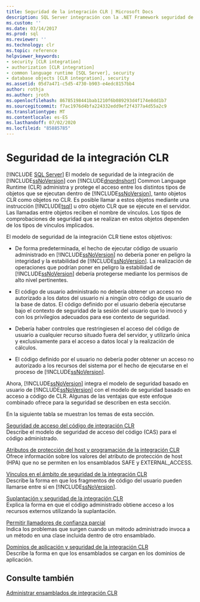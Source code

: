```yaml
---
title: Seguridad de la integración CLR | Microsoft Docs
description: SQL Server integración con la .NET Framework seguridad de CLR administra el acceso entre los objetos. Las comprobaciones de seguridad realizadas en objetos dependen de las llamadas implicadas.
ms.custom: ''
ms.date: 03/14/2017
ms.prod: sql
ms.reviewer: ''
ms.technology: clr
ms.topic: reference
helpviewer_keywords:
- security [CLR integration]
- authorization [CLR integration]
- common language runtime [SQL Server], security
- database objects [CLR integration], security
ms.assetid: 05d7a471-c5d5-4730-b903-e4edc8157bb4
author: rothja
ms.author: jroth
ms.openlocfilehash: 86785198441bab1210f6b089293d4f174e8dd1b7
ms.sourcegitcommit: f7ac1976d4bfa224332edd9ef2f4377a4d55a2c9
ms.translationtype: MT
ms.contentlocale: es-ES
ms.lasthandoff: 07/02/2020
ms.locfileid: "85885785"
---
```

# <a name="clr-integration-security"></a>Seguridad de la integración CLR

[!INCLUDE [SQL Server](../../../includes/applies-to-version/sqlserver.md)]
  El modelo de seguridad de la integración de [!INCLUDE[ssNoVersion](../../../includes/ssnoversion-md.md)] con [!INCLUDE[dnprdnshort](../../../includes/dnprdnshort-md.md)] Common Language Runtime (CLR) administra y protege el acceso entre los distintos tipos de objetos que se ejecutan dentro de [!INCLUDE[ssNoVersion](../../../includes/ssnoversion-md.md)], tanto objetos CLR como objetos no CLR. Es posible llamar a estos objetos mediante una instrucción [!INCLUDE[tsql](../../../includes/tsql-md.md)] u otro objeto CLR que se ejecute en el servidor. Las llamadas entre objetos reciben el nombre de vínculos. Los tipos de comprobaciones de seguridad que se realizan en estos objetos dependen de los tipos de vínculos implicados.  
  
 El modelo de seguridad de la integración CLR tiene estos objetivos:  
  
-   De forma predeterminada, el hecho de ejecutar código de usuario administrado en [!INCLUDE[ssNoVersion](../../../includes/ssnoversion-md.md)] no debería poner en peligro la integridad y la estabilidad de [!INCLUDE[ssNoVersion](../../../includes/ssnoversion-md.md)]. La realización de operaciones que podrían poner en peligro la estabilidad de [!INCLUDE[ssNoVersion](../../../includes/ssnoversion-md.md)] debería protegerse mediante los permisos de alto nivel pertinentes.  
  
-   El código de usuario administrado no debería obtener un acceso no autorizado a los datos del usuario ni a ningún otro código de usuario de la base de datos. El código definido por el usuario debería ejecutarse bajo el contexto de seguridad de la sesión del usuario que lo invocó y con los privilegios adecuados para ese contexto de seguridad.  
  
-   Debería haber controles que restringiesen el acceso del código de usuario a cualquier recurso situado fuera del servidor, y utilizarlo única y exclusivamente para el acceso a datos local y la realización de cálculos.  
  
-   El código definido por el usuario no debería poder obtener un acceso no autorizado a los recursos del sistema por el hecho de ejecutarse en el proceso de [!INCLUDE[ssNoVersion](../../../includes/ssnoversion-md.md)].  
  
 Ahora, [!INCLUDE[ssNoVersion](../../../includes/ssnoversion-md.md)] integra el modelo de seguridad basado en usuario de [!INCLUDE[ssNoVersion](../../../includes/ssnoversion-md.md)] con el modelo de seguridad basado en acceso a código de CLR. Algunas de las ventajas que este enfoque combinado ofrece para la seguridad se describen en esta sección.  
  
 En la siguiente tabla se muestran los temas de esta sección.  
  
 [Seguridad de acceso del código de integración CLR](../../../relational-databases/clr-integration/security/clr-integration-code-access-security.md)  
 Describe el modelo de seguridad de acceso del código (CAS) para el código administrado.  
  
 [Atributos de protección del host y programación de la integración CLR](../../../relational-databases/clr-integration-security-host-protection-attributes/host-protection-attributes-and-clr-integration-programming.md)  
 Ofrece información sobre los valores del atributo de protección de host (HPA) que no se permiten en los ensamblados SAFE y EXTERNAL_ACCESS.  
  
 [Vínculos en el ámbito de seguridad de la integración CLR](https://msdn.microsoft.com/library/168efd01-d12e-4bdf-a1b3-0b5c76474eaf)  
 Describe la forma en que los fragmentos de código del usuario pueden llamarse entre sí en [!INCLUDE[ssNoVersion](../../../includes/ssnoversion-md.md)].  
  
 [Suplantación y seguridad de la integración CLR](https://msdn.microsoft.com/library/1495a7af-2248-4cee-afdb-9269fb3a7774)  
 Explica la forma en que el código administrado obtiene acceso a los recursos externos utilizando la suplantación.  
  
 [Permitir llamadores de confianza parcial](https://msdn.microsoft.com/library/20b0248f-36da-4fc3-97d2-3789fcf6e084)  
 Indica los problemas que surgen cuando un método administrado invoca a un método en una clase incluida dentro de otro ensamblado.  
  
 [Dominios de aplicación y seguridad de la integración CLR](/sql/database-engine/dev-guide/allowing-partially-trusted-callers?view=sql-server-2014)  
 Describe la forma en que los ensamblados se cargan en los dominios de aplicación.  
  
## <a name="see-also"></a>Consulte también  
 [Administrar ensamblados de integración CLR](../../../relational-databases/clr-integration/assemblies/managing-clr-integration-assemblies.md)  
  
  
